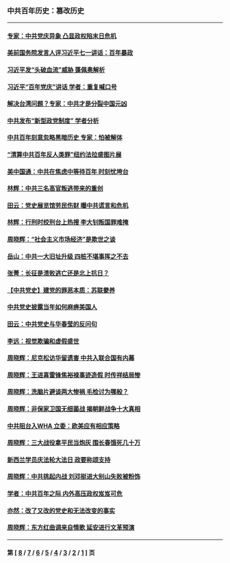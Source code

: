 ### 中共百年历史：篡改历史
---
#### [专家：中共党庆异象 凸显政权陷末日危机](../../pages/nf1176115/n13067084.md?07070430) 
#### [美前国务院发言人评习近平七一讲话：百年暴政](../../pages/nf1176115/n13066986.md?07070430) 
#### [习近平发“头破血流”威胁 蓬佩奥解析](../../pages/nf1176115/n13063604.md?07070430) 
#### [习近平“百年党庆”讲话 学者：重复喊口号](../../pages/nf1176115/n13061411.md?07070430) 
#### [解决台湾问题？专家：中共才是分裂中国元凶](../../pages/nf1176115/n13060811.md?07070430) 
#### [中共发布“新型政党制度” 学者分析](../../pages/nf1176115/n13056354.md?07070430) 
#### [中共百年刻意忽略黑暗历史 专家：怕被解体](../../pages/nf1176115/n13056056.md?07070430) 
#### [“清算中共百年反人类罪”纽约法拉盛图片展](../../pages/nf1176115/n13052220.md?07070430) 
#### [美中国通：中共在焦虑中等待百年 时刻忧垮台](../../pages/nf1176115/n13048820.md?07070430) 
#### [林辉：中共三名高官叛逃带来的重创](../../pages/nf1176115/n13035206.md?07070430) 
#### [田云：党史展览馆劳民伤财 曝中共谎言和危机](../../pages/nf1176115/n13033900.md?07070430) 
#### [林辉：行刑时绞刑台上热搜 李大钊叛国罪难掩](../../pages/nf1176115/n13031965.md?07070430) 
#### [周晓辉：“社会主义市场经济”是欺世之谈](../../pages/nf1176115/n13024090.md?07070430) 
#### [岳山：中共一大旧址升级 四桩不堪事挥之不去](../../pages/nf1176115/n13021697.md?07070430) 
#### [张菁：长征是溃败逃亡还是北上抗日？](../../pages/nf1176115/n13020585.md?07070430) 
#### [【中共党史】建党的罪恶本质：苏联豢养](../../pages/nf1176115/n13011888.md?07070430) 
#### [中共党史披露当年如何麻痹美国人](../../pages/nf1176115/n12966400.md?07070430) 
#### [田云：中共党史与华春莹的反问句](../../pages/nf1176115/n12765178.md?07070430) 
#### [李远：视觉欺骗和虚假盛世](../../pages/nf1176115/n12993376.md?07070430) 
#### [周晓辉：尼克松访华留遗害 中共入联合国有内幕](../../pages/nf1176115/n12991422.md?07070430) 
#### [周晓辉：王进喜雷锋焦裕禄事迹造假 时传祥结局惨](../../pages/nf1176115/n12985497.md?07070430) 
#### [周晓辉：洗脑片避谈两大惨祸 毛检讨为哪般？](../../pages/nf1176115/n12971285.md?07070430) 
#### [周晓辉：非保家卫国无细菌战 揭朝鲜战争十大真相](../../pages/nf1176115/n12954161.md?07070430) 
#### [中共阻台入WHA 立委：欧美应有相应策略](../../pages/nf1176115/n12939343.md?07070430) 
#### [周晓辉：三大战役拿平民当炮灰 围长春饿死几十万](../../pages/nf1176115/n12934921.md?07070430) 
#### [新西兰学员庆法轮大法日 政要称颂支持](../../pages/nf1176115/n12932715.md?07070430) 
#### [周晓辉：中共挑起内战 刘邓挺进大别山失败被粉饰](../../pages/nf1176115/n12929004.md?07070430) 
#### [学者：中共百年之际 内外高压政权岌岌可危](../../pages/nf1176115/n12925426.md?07070430) 
#### [亦然：改了又改的党史和无法改变的事实](../../pages/nf1176115/n12919443.md?07070430) 
#### [周晓辉：东方红曲调来自情歌 延安进行文革预演](../../pages/nf1176115/n12914429.md?07070430) 

---
#### 第 [ [8](./8.md?07070430) / [7](./7.md?07070430) / [6](./6.md?07070430) / [5](./5.md?07070430) / [4](./4.md?07070430) / [3](./3.md?07070430) / [2](./2.md?07070430) / [1](./1.md?07070430) ] 页
